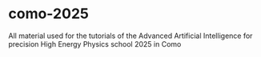 # como-2025
All material used for the tutorials of the Advanced Artificial Intelligence for precision High Energy Physics school 2025 in Como
